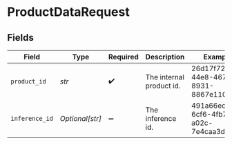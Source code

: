 # ProductDataRequest


## Fields

| Field                                | Type                                 | Required                             | Description                          | Example                              |
| ------------------------------------ | ------------------------------------ | ------------------------------------ | ------------------------------------ | ------------------------------------ |
| `product_id`                         | *str*                                | :heavy_check_mark:                   | The internal product id.             | 26d17f72-44e8-467a-8931-8867e11075a4 |
| `inference_id`                       | *Optional[str]*                      | :heavy_minus_sign:                   | The inference id.                    | 491a66ec-6cf6-4fb7-a02c-7e4caa3d1942 |